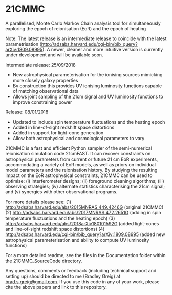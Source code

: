 # 21CMMC
A parallelised, Monte Carlo Markov Chain analysis tool for simultaneously exploring 
the epoch of reionisation (EoR) and the epoch of heating

Note: The latest release is an intermediate release to coincide with the latest parametrisation (http://adsabs.harvard.edu/cgi-bin/bib_query?arXiv:1809.08995).
A newer, cleaner and more intuitive version is currently under development and will be available soon.

Intermediate release: 25/09/2018
- New astrophysical parameterisation for the ionising sources mimicking more closely galaxy properties
- By construction this provides UV ionising luminosity functions capable of matching observational data
- Allows joint sampling of the 21cm signal and UV luminosity functions to improve constraining power

Release: 08/01/2018
- Updated to include spin temperature fluctuations and the heating epoch
- Added in line-of-sight redshift space distortions
- Added in support for light-cone generation
- Allow both astrophysical and cosmological parameters to vary

21CMMC is a fast and efficient Python sampler of the semi-numerical reionisation simulation code 21cmFAST. It 
can recover constraints on astrophysical parameters from current or future 21 cm EoR experiments, accommodating 
a variety of EoR models, as well as priors on individual model parameters and the reionisation history. 
By studying the resulting impact on the EoR astrophysical constraints, 21CMMC can be used to optimise: (i) 
interferometer designs; (ii) foreground cleaning algorithms; (iii) observing strategies; (iv) alternate statistics 
characterising the 21cm signal; and (v) synergies with other observational programs. 

For more details please see:
(1) http://adsabs.harvard.edu/abs/2015MNRAS.449.4246G (original 21CMMC)
(2) http://adsabs.harvard.edu/abs/2017MNRAS.472.2651G (adding in spin temperature fluctuations and the heating epoch)
(3) http://adsabs.harvard.edu/abs/2018arXiv180101592G (added light-cones and line-of-sight redshift space distortions)
(4) http://adsabs.harvard.edu/cgi-bin/bib_query?arXiv:1809.08995 (added new astrophysical parameterisation and ability to compute UV luminosity functions)

For a more detailed readme, see the files in the Documentation folder within the 21CMMC_SourceCode directory.

Any questions, comments or feedback (including technical support and setting up) should be directed 
to me (Bradley Greig) at brad.s.greig@gmail.com. If you use this code in any of your work, please cite the above papers 
and link to this repository. 
